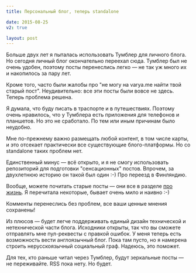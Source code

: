 ```yaml
---
title: Персональный блог, теперь standalone

date: 2015-08-25
v2: true

layout: post
---
```


Больше двух лет я пыталась использовать Тумблер для личного блога. Но сегодня личный блог окончательно переехал
сюда. Тумблер был не очень удобен, поэтому посты перенеслись легко — не так уж много их и накопилось за пару лет.

Кроме того, часто были жалобы про "не могу на varya.me найти твой старый пост". Неудивительно: все эти посты были вовсе
не здесь. Теперь проблема решена.

<excerpt/>

Я думала, что буду писать в траспорте и в путешествиях. Поэтому очень нравилось, что у Тумблера есть приложения для
телефонов и планшетов. Но это не сработало. По тем или иным причинам было неудобно.

Мне по-прежнему важно размещать любой контент, в том числе карты, и это отсекает практически все существующие
блого-платформы. Но со standalone таких проблем нет.

Единственный минус — всё открыто, и я не смогу использовать репозиторий для подготовки "сенсационных" постов. Впрочем,
за двухлетнюю историю он такой был один :-) Про переезд в Финляндию.

Вообще, можете почитать старые посты — они все в разделе [про жизнь](/ru/life). Я перечитала некоторые, бывает очень
мило и наивно :-)

Комменты перенеслись без проблем, все ваши ценные мнения сохранены!

Из плюсов — будет легче поддерживать единый дизайн технической и нетехнической части блога. Исходники открыты, так что
вы сможете отправлять мне пул-реквесты с правкой ошибок. У меня теперь есть возможность вести англоязычный блог. Пока
там пусто, но я намерена строить нерусскоязычный социальный граф. Надеюсь, это поможет.

Для тех, кто раньше читал через Тумблер, будут зеркальные посты — не переживайте. RSS пока нету. Но будет.
